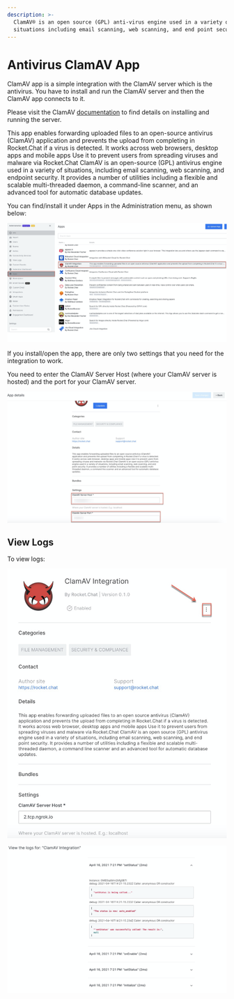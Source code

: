 ```yaml
---
description: >-
  ClamAV® is an open source (GPL) anti-virus engine used in a variety of
  situations including email scanning, web scanning, and end point security.
---
```


# Antivirus ClamAV App

ClamAV app is a simple integration with the ClamAV server which is the antivirus. You have to install and run the ClamAV server and then the ClamAV app connects to it.

Please visit the ClamAV [documentation](https://www.clamav.net/documents/clam-antivirus-user-manual) to find details on installing and running the server.

This app enables forwarding uploaded files to an open-source antivirus \(ClamAV\) application and prevents the upload from completing in Rocket.Chat if a virus is detected. It works across web browsers, desktop apps and mobile apps Use it to prevent users from spreading viruses and malware via Rocket.Chat ClamAV is an open-source \(GPL\) antivirus engine used in a variety of situations, including email scanning, web scanning, and endpoint security. It provides a number of utilities including a flexible and scalable multi-threaded daemon, a command-line scanner, and an advanced tool for automatic database updates.

You can find/install it under Apps in the Administration menu, as shown below:

![](../../../.gitbook/assets/image%20%28388%29.png)

If you install/open the app, there are only two settings that you need for the integration to work.

You need to enter the ClamAV Server Host \(where your ClamAV server is hosted\) and the port for your ClamAV server.

![](../../../.gitbook/assets/image%20%28344%29.png)

## **View Logs**

To view logs:

![](../../../.gitbook/assets/image%20%28393%29.png)

![](../../../.gitbook/assets/image%20%28394%29.png)

